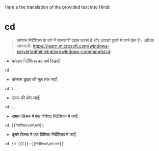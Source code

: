 Here's the translation of the provided text into Hindi:

# cd

> वर्तमान निर्देशिका के बारे में जानकारी प्रदान करता है और आपको दूसरे में जाने देता है।
> अधिक जानकारी: <https://learn.microsoft.com/windows-server/administration/windows-commands/cd>.

- वर्तमान निर्देशिका का मार्ग दिखाएँ:

`cd`

- वर्तमान ड्राइव की मूल तक जाएँ:

`cd \`

- ऊपर की ओर जाएँ:

`cd ..`

- समान डिस्क में एक विशिष्ट निर्देशिका में जाएँ:

`cd {{निर्देशिका\का\मार्ग}}`

- दूसरे डिस्क में एक विशिष्ट निर्देशिका में जाएँ:

`cd /d {{C}}:{{निर्देशिका\का\मार्ग}}`